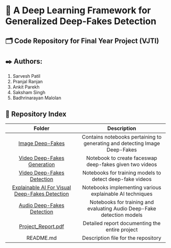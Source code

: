 # :robot: A Deep Learning Framework for Generalized Deep-Fakes Detection

## :card_index_dividers: Code Repository for Final Year Project (VJTI)

## :black_nib: Authors:
1. Sarvesh Patil
2. Pranjal Ranjan
3. Ankit Parekh
4. Saksham Singh
5. Badhrinarayan Malolan

## :open_file_folder: Repository Index

| **Folder** | **Description** |
|:-:|:-:|
| [Image Deep-Fakes](Image%20Deep-Fakes/) | Contains notebooks pertaining to generating and detecting Image Deep-Fakes |
| [Video Deep-Fakes Generation](Video%20Deep-Fakes%20Generation/) | Notebook to create faceswap deep-fakes given two videos |
| [Video Deep-Fakes Detection](Video%20Deep-Fakes%20Detection/) | Notebooks for training models to detect deep-fake videos |
| [Explainable AI For Visual Deep-Fakes Detection](Explainable%20AI%20for%20Visual%20Deep-Fakes%20Detection/) | Notebooks implementing various explainable AI techniques |
| [Audio Deep-Fakes Detection](Audio%20Deep-Fakes%20Detection/) | Notebooks for training and evaluating Audio Deep-Fake detection models |
| [Project_Report.pdf](Project_Report.pdf) | Detailed report documenting the entire project |
| README.md | Description file for the repository |